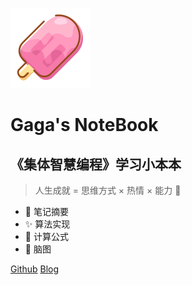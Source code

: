 ![logo](_media/棒冰.png)

# Gaga's NoteBook

## 《集体智慧编程》学习小本本

> 人生成就 = 思维方式 × 热情 × 能力 🐰

* 📒 笔记摘要 
* ✨ 算法实现
* 🌲 计算公式 
* 🧠 脑图 

[Github](https://github.com/mymmon/PCL-notebook)
[Blog](http://gagalee.ink)